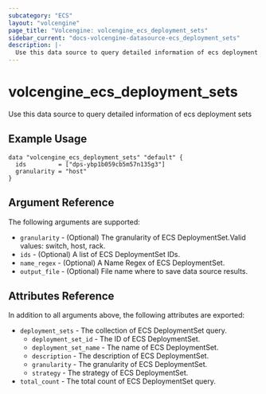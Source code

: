 ```yaml
---
subcategory: "ECS"
layout: "volcengine"
page_title: "Volcengine: volcengine_ecs_deployment_sets"
sidebar_current: "docs-volcengine-datasource-ecs_deployment_sets"
description: |-
  Use this data source to query detailed information of ecs deployment sets
---
```

# volcengine_ecs_deployment_sets
Use this data source to query detailed information of ecs deployment sets
## Example Usage
```hcl
data "volcengine_ecs_deployment_sets" "default" {
  ids         = ["dps-ybp1b059cb5m57n135g3"]
  granularity = "host"
}
```
## Argument Reference
The following arguments are supported:
* `granularity` - (Optional) The granularity of ECS DeploymentSet.Valid values: switch, host, rack.
* `ids` - (Optional) A list of ECS DeploymentSet IDs.
* `name_regex` - (Optional) A Name Regex of ECS DeploymentSet.
* `output_file` - (Optional) File name where to save data source results.

## Attributes Reference
In addition to all arguments above, the following attributes are exported:
* `deployment_sets` - The collection of ECS DeploymentSet query.
    * `deployment_set_id` - The ID of ECS DeploymentSet.
    * `deployment_set_name` - The name of ECS DeploymentSet.
    * `description` - The description of ECS DeploymentSet.
    * `granularity` - The granularity of ECS DeploymentSet.
    * `strategy` - The strategy of ECS DeploymentSet.
* `total_count` - The total count of ECS DeploymentSet query.


